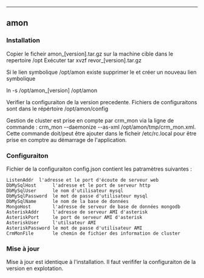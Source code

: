 ----------
amon 
----------

 
### Installation 
Copier le ficheir amon_[version].tar.gz sur la machine cible dans le repertoire /opt
Exécuter tar xvzf revor_[version].tar.gz

Si le lien symbolique  /opt/amon existe supprimer le et créer un nouveau lien symbolique

ln -s /opt/amon_[version] /opt/amon

Verifier la configuraiton de la version precedente.
Fichiers de configuraitons sont dans le répértoire /opt/amon/config

Gestion de cluster est prise en compte par crm_mon via la ligne de commande : crm_mon  --daemonize --as-xml /opt/amon/tmp/crm_mon.xml.
Cette commande doit/peut être ajouter dans le ficheir /etc/rc.local pour être prise en comptre au démarrage de l'application.

### Configuraiton
Fichier de la configuraiton config.json contient les patramètres suivantes :

	ListenAddr  l'adresse et le port d'écoute de serveur web
	DbMySqlHost      l'adresse et le port de serveur http
	DbMySqlUser      le nom d'utilisateur mysql 
	DbMySqlPassword  le mot de passe d'utilisateur mysql
	DbMySqlName      le nom de la base de données
	MongoHost        l'adresse de serveur de base de données mongodb
	AsteriskAddr     l'adresse de serveur AMI d'asterisk
	AsteriskPort     le port de serveur AMI d'asterisk
	AsteriskUser     l'utilsateur AMI 
	AsteriskPassword le mot de passe d'utilisateur AMI
	CrmMonFile       le chemin de fichier des information de cluster
	
	


### Mise à jour 
Mise à jour est identique à l'installation. Il faut verififer la configuraiton de la version en explotation.





